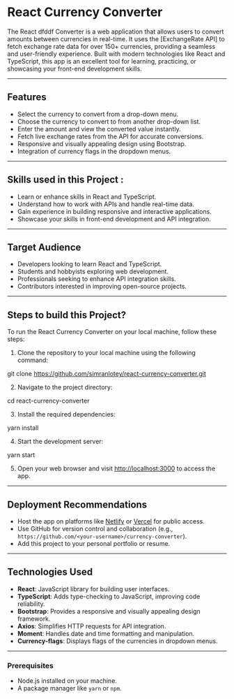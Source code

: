 # React Currency Converter

The React dfddf Converter is a web application that allows users to convert amounts between currencies in real-time. It uses the [ExchangeRate API] to fetch exchange rate data for over 150+ currencies, providing a seamless and user-friendly experience. Built with modern technologies like React and TypeScript, this app is an excellent tool for learning, practicing, or showcasing your front-end development skills.

---

## Features
- Select the currency to convert from a drop-down menu.
- Choose the currency to convert to from another drop-down list.
- Enter the amount and view the converted value instantly.
- Fetch live exchange rates from the API for accurate conversions.
- Responsive and visually appealing design using Bootstrap.
- Integration of currency flags in the dropdown menus.

---

## Skills used in this Project : 
- Learn or enhance skills in React and TypeScript.
- Understand how to work with APIs and handle real-time data.
- Gain experience in building responsive and interactive applications.
- Showcase your skills in front-end development and API integration.

---

## Target Audience
- Developers looking to learn React and TypeScript.
- Students and hobbyists exploring web development.
- Professionals seeking to enhance API integration skills.
- Contributors interested in improving open-source projects.

---

## Steps to build this Project?
To run the React Currency Converter on your local machine, follow these steps:

1. Clone the repository to your local machine using the following command:


git clone https://github.com/simranlotey/react-currency-converter.git


2. Navigate to the project directory:


cd react-currency-converter


3. Install the required dependencies:

yarn install


4. Start the development server:


yarn start

5. Open your web browser and visit [http://localhost:3000](http://localhost:3000) to access the app.

---

## Deployment Recommendations
- Host the app on platforms like [Netlify](https://www.netlify.com/) or [Vercel](https://vercel.com/) for public access.
- Use GitHub for version control and collaboration (e.g., `https://github.com/<your-username>/currency-converter`).
- Add this project to your personal portfolio or resume.

---

## Technologies Used
- **React**: JavaScript library for building user interfaces.
- **TypeScript**: Adds type-checking to JavaScript, improving code reliability.
- **Bootstrap**: Provides a responsive and visually appealing design framework.
- **Axios**: Simplifies HTTP requests for API integration.
- **Moment**: Handles date and time formatting and manipulation.
- **Currency-flags**: Displays flags of the currencies in dropdown menus.

---

### Prerequisites
- Node.js installed on your machine.
- A package manager like `yarn` or `npm`.
